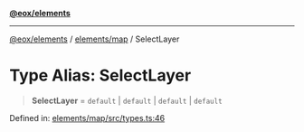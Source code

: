 [**@eox/elements**](../../../README.md)

***

[@eox/elements](../../../modules.md) / [elements/map](../README.md) / SelectLayer

# Type Alias: SelectLayer

> **SelectLayer** = `default` \| `default` \| `default` \| `default`

Defined in: [elements/map/src/types.ts:46](https://github.com/EOX-A/EOxElements/blob/2959304700f39ffdecbdb918952cf7500528a204/elements/map/src/types.ts#L46)

